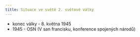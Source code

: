 ```yaml
---
title: Situace ve světě 2. světové války
---
```

- konec války - 8. května 1945
-  1945 - OSN (V san francisku, konference spojených národů)